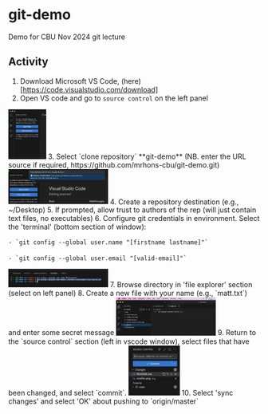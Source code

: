 # git-demo
Demo for CBU Nov 2024 git lecture

## Activity

1. Download Microsoft VS Code, (here)[https://code.visualstudio.com/download]
2. Open VS code and go to `source control` on the left panel
<!-- ![enter-credentials](/img/source-control-clone.png "clone1") -->
<img src="/img/source-control-clone.png" height="100">
3. Select `clone repository` **git-demo** (NB. enter the URL source if required, https://github.com/mrhons-cbu/git-demo.git)
<img src="/img/clone-repo.png" width="200">
4. Create a repository destination (e.g., ~/Desktop)
5. If prompted, allow trust to authors of the rep (will just contain text files, no executables)
6. Configure git credentials in environment. Select the 'terminal' (bottom section of window):
    
    - `git config --global user.name "[firstname lastname]"`

    - `git config --global user.email "[valid-email]"`
<!-- ![enter-credentials](/img/config-cred.png "Credentials via git terminal") -->
<img src="/img/config-cred.png" width="200">
7. Browse directory in 'file explorer' section (select on left panel)
8. Create a new file with your name (e.g., `matt.txt`) and enter some secret message
<img src="/img/newfile.png" width="200">
9. Return to the `source control` section (left in vscode window), select files that have been changed, and select `commit`.
<img src="/img/commit.png" height="100">
10. Select 'sync changes' and select 'OK' about pushing to `origin/master`